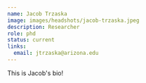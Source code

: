 ```yaml
---
name: Jacob Trzaska
image: images/headshots/jacob-trzaska.jpeg
description: Researcher
role: phd
status: current
links:
  email: jtrzaska@arizona.edu
---
```


This is Jacob's bio!
